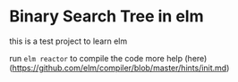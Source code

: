 # Binary Search Tree in elm

this is a test project to learn elm

run `elm reactor` to compile the code
more help (here)(https://github.com/elm/compiler/blob/master/hints/init.md)
